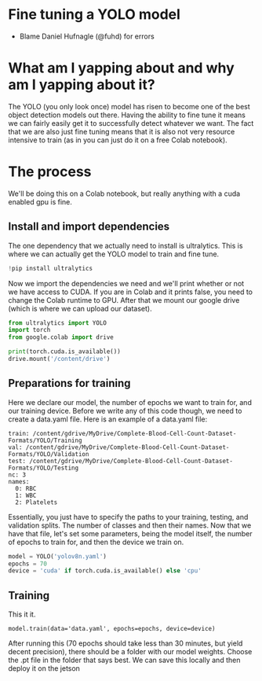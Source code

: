 # Fine tuning a YOLO model
- Blame Daniel Hufnagle (@fuhd) for errors

# What am I yapping about and why am I yapping about it?
The YOLO (you only look once) model has risen to become one of the best object detection models out there. Having the ability to fine tune it means we can fairly easily get it to successfully detect whatever we want. The fact that we are also just fine tuning means that it is also not very resource intensive to train (as in you can just do it on a free Colab notebook).
# The process
We'll be doing this on a Colab notebook, but really anything with a cuda enabled gpu is fine.
## Install and import dependencies
The one dependency that we actually need to install is ultralytics. This is where we can actually get the YOLO model to train and fine tune.
```python
!pip install ultralytics
```
Now we import the dependencies we need and we'll print whether or not we have access to CUDA. If you are in Colab and it prints false, you need to change the Colab runtime to GPU. After that we mount our google drive (which is where we can upload our dataset).
```python
from ultralytics import YOLO
import torch
from google.colab import drive

print(torch.cuda.is_available())
drive.mount('/content/drive')
```
## Preparations for training
Here we declare our model, the number of epochs we want to train for, and our training device. Before we write any of this code though, we need to create a data.yaml file.
Here is an example of a data.yaml file:
```
train: /content/gdrive/MyDrive/Complete-Blood-Cell-Count-Dataset-Formats/YOLO/Training
val: /content/gdrive/MyDrive/Complete-Blood-Cell-Count-Dataset-Formats/YOLO/Validation
test: /content/gdrive/MyDrive/Complete-Blood-Cell-Count-Dataset-Formats/YOLO/Testing
nc: 3
names:
  0: RBC
  1: WBC
  2: Platelets
```
Essentially, you just have to specify the paths to your training, testing, and validation splits. The number of classes and then their names.
Now that we have that file, let's set some parameters, being the model itself, the number of epochs to train for, and then the device we train on.
```python
model = YOLO('yolov8n.yaml')
epochs = 70
device = 'cuda' if torch.cuda.is_available() else 'cpu'
```
## Training
This it it.
```
model.train(data='data.yaml', epochs=epochs, device=device)
```
After running this (70 epochs should take less than 30 minutes, but yield decent precision), there should be a folder with our model weights. Choose the .pt file in the folder that says best. We can save this locally and then deploy it on the jetson

